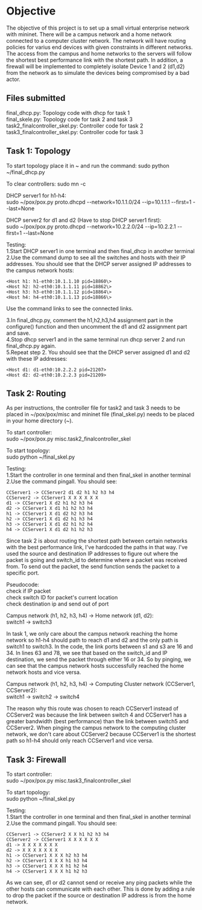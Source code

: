 # Objective
The objective of this project is to set up a small virtual enterprise network with mininet. There will be a campus network and a home network connected to a computer cluster network. The network will have routing policies for varius end devices with given constraints in different networks. The access from the campus and home networks to the servers will follow the shortest best performance link with the shortest path. In addition, a firewall will be implemented to completely isolate Device 1 and 2 (d1,d2) from the network as to simulate the devices being compromised by a bad actor.

Files submitted
-----------------
<p>final_dhcp.py: Topology code with dhcp for task 1<br>
final_skele.py: Topology code for task 2 and task 3<br>
task2_finalcontroller_skel.py: Controller code for task 2<br>
task3_finalcontroller_skel.py: Controller code for task 3</p>

Task 1: Topology
------------------
To start topology place it in ~ and run the command:
sudo python ~/final_dhcp.py

To clear controllers:
sudo mn -c 

DHCP server1 for h1-h4:<br>
sudo ~/pox/pox.py proto.dhcpd --network=10.1.1.0/24 --ip=10.1.1.1 --first=1 --last=None

DHCP server2 for d1 and d2 (Have to stop DHCP server1 first):<br>
sudo ~/pox/pox.py proto.dhcpd --network=10.2.2.0/24 --ip=10.2.2.1 --first=1 --last=None

<p>Testing:<br>
1.Start DHCP server1 in one terminal and then final_dhcp in another terminal<br>
2.Use the command dump to see all the switches and hosts with their IP addresses. You should see that the DHCP server assigned IP addresses to the campus network hosts:</p>

```
<Host h1: h1-eth0:10.1.1.10 pid=18860\>
<Host h2: h2-eth0:10.1.1.11 pid=18862\> 
<Host h3: h3-eth0:10.1.1.12 pid=18864\> 
<Host h4: h4-eth0:10.1.1.13 pid=18866\>
```

Use the command links to see the connected links.

3.In final_dhcp.py, comment the h1,h2,h3,h4 assignment part in the configure() function and then uncomment the d1 and d2 assignment part and save.<br>
4.Stop dhcp server1 and in the same terminal run dhcp server 2 and run final_dhcp.py again.<br>
5.Repeat step 2. You should see that the DHCP server assigned d1 and d2 with these IP addresses: 
```
<Host d1: d1-eth0:10.2.2.2 pid=21207> 
<Host d2: d2-eth0:10.2.2.3 pid=21209> 
```
Task 2: Routing
-----------------
As per instructions, the controller file for task2 and task 3 needs to be placed in \~/pox/pox/misc and mininet file (final_skel.py) needs to be placed in your home directory (~).

To start controller:<br>
sudo ~/pox/pox.py misc.task2_finalcontroller_skel

To start topology:<br>
sudo python ~/final_skel.py

Testing:<br>
1.Start the controller in one terminal and then final_skel in another terminal<br>
2.Use the command pingall. You should see:
```
CCServer1 -> CCServer2 d1 d2 h1 h2 h3 h4 
CCServer2 -> CCServer1 X X X X X X 
d1 -> CCServer1 X d2 h1 h2 h3 h4 
d2 -> CCServer1 X d1 h1 h2 h3 h4 
h1 -> CCServer1 X d1 d2 h2 h3 h4 
h2 -> CCServer1 X d1 d2 h1 h3 h4 
h3 -> CCServer1 X d1 d2 h1 h2 h4 
h4 -> CCServer1 X d1 d2 h1 h2 h3 
```
Since task 2 is about routing the shortest path between certain networks with the best performance link, I've hardcoded the paths in that way. I've used the source and destination IP addresses to figure out where the packet is going and switch_id to determine where a packet was received from. To send out the packet, the send function sends the packet to a specific port.

Pseudocode:<br>
check if IP packet<br>
   	check switch ID for packet's current location<br>
    	check destination ip and send out of port<br>

Campus network (h1, h2, h3, h4) -> Home network (d1, d2):<br>
switch1 -> switch3<br>

In task 1, we only care about the campus network reaching the home network so h1-h4 should path to reach d1 and d2 and the only path is switch1 to switch3. In the code, the link ports between s1 and s3 are 16 and 34. In lines 63 and 78, we see that based on the switch_id and IP destination, we send the packet through either 16 or 34. So by pinging, we can see that the campus network hosts successfully reached the home network hosts and vice versa.<br>

Campus network (h1, h2, h3, h4) -> Computing Cluster network (CCServer1, CCServer2):<br>
switch1 -> switch2 -> switch4<br>

The reason why this route was chosen to reach CCServer1 instead of CCServer2 was because the link between switch 4 and CCServer1 has a greater bandwidth (best performance) than the link between switch5 and CCServer2. When pinging the campus network to the computing cluster network, we don't care about CCServer2 because CCServer1 is the shortest path so h1-h4 should only reach CCServer1 and vice versa.<br>

Task 3: Firewall
------------------
To start controller:<br>
sudo ~/pox/pox.py misc.task3_finalcontroller_skel

To start topology:<br>
sudo python ~/final_skel.py

Testing:<br>
1.Start the controller in one terminal and then final_skel in another terminal<br>
2.Use the command pingall. You should see:
```
CCServer1 -> CCServer2 X X h1 h2 h3 h4
CCServer2 -> CCServer1 X X X X X X 
d1 -> X X X X X X X 
d2 -> X X X X X X X 
h1 -> CCServer1 X X X h2 h3 h4 
h2 -> CCServer1 X X X h1 h3 h4 
h3 -> CCServer1 X X X h1 h2 h4 
h4 -> CCServer1 X X X h1 h2 h3 
```
As we can see, d1 or d2 cannot send or receive any ping packets while the other hosts can communicate with each other. This is done by adding a rule to drop the packet if the source or destination IP address is from the home network.